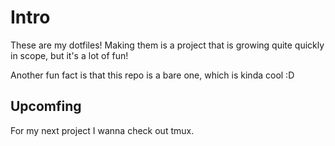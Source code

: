# Intro

These are my dotfiles! Making them is a project that is growing quite quickly
in scope, but it's a lot of fun! 

Another fun fact is that this repo is a bare one, which is kinda cool :D

## Upcomfing

For my next project I wanna check out tmux.
